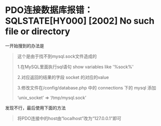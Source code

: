 # PDO连接数据库报错：SQLSTATE[HY000] [2002] No such file or directory


一开始搜到的办法是

>这个是由于找不到mysql.sock文件造成的
>
>1.在MySQL里面执行sql语句 show variables like '%sock%'
>
>2.对应返回的结果的字段 socket 的对应的value
>
>3.修改文件在/config/database.php 中的 connections 下的 mysql 添加
>
>‘unix_socket’ => ‘/tmp/mysql.sock’
>

发现不行，最后使用下面的方法


>将PDO连接中的host由“localhost”改为“127.0.0.1”即可
